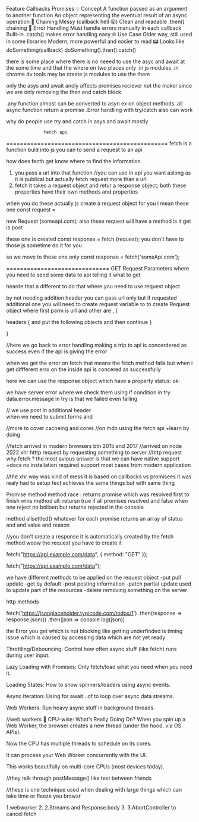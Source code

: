 Feature Callbacks Promises
💡 Concept A function passed as an argument to another function An object representing the eventual result of an async operation
🔄 Chaining Messy (callback hell 😵) Clean and readable .then() chaining
🧠 Error Handling Must handle errors manually in each callback Built-in .catch() makes error handling easy
🌐 Use Case Older way, still used in some libraries Modern, more powerful and easier to read
📟 Looks like doSomething(callback) doSomething().then().catch()

there is some place where there is no neeed to use the asyc and await at the some time and that the where on two places only
.in js modules
.in chrome dv tools may be create js modules to use the them

only the asys and await anoly affects promises reciever not the maker
since we are only removing the then and catch block

.any function almost can be converted to asyn
ex on object methods
.all async function return a promise
.Error handling with try/catch
also can work

why do people use try and catch in asys and await mostly

                  fetch api

===============================================
fetch is a function buld into js you can to send a request to an api

how does fecth get know where to find the information

1. you pass a url into that function //you can use in api you want aslong as it is publical
   but actually fetch request more than a url
2. fetch it takes a request object and retur a response object;
   both these properties have their own methods and properties

when you do these actually js create a request object for you
i mean these one
const request =

new Request (someapi.com);
also these request will have a method is it get is post

these one is created
const response = fetch (request);
you don't have to those js sometime do it for you

so we move to these one only
const response = fetch('someApi.com');

==============================
GET Request Parameters
where you need to send some data to api telling it what to get

hearde that a different to do that where you need to use request object

by not needing addition header you can pass url only
but if requested additional one you will need to create request variable to to create Request object
where first parm is url and other are , {

headers:{
and put the following objects and then continue
}

}

//here we go back to error handling
making a trip to api is concerdered as success even if the api is giving the error

when we get the error on fetch that means the fetch method fails but when i get diffferent erro on the inside api is concered as successfully

here we can use the response object which have a property
status:
ok:

we have server error where we check them using if condition in try
data.error.message
in try is that we failed even failing

// we use post in additional header  
when we need to submit forms and

//more to cover cacheing and cores
//on mdn using the fetch api +learn by doing

//fetch arrived in modern browsers btn 2015 and 2017
//arrived on node 2022
xhr htttp request by requesting something to server
//http request  
why fetch ? the most avious answer
is that we can have native support +docs
no installation required
support most cases from modern application

//the xhr way was kind of mess it is based on callbacks
vs promisees it was realy had to setup
fect achieves the same things but with same thing

Promise method
method race : returns promise which was resolved first to finish wins
method all: retursn true if all promises resolved and false when one reject no bolloen but returns rejected in the console

method allsettled()
whatever for each promise returns an array of status and and value and reason

//you don't create a response it is automatically created by the fetch method woow
the request you have to create it

fetch("https://api.example.com/data", { method: "GET" });

fetch("https://api.example.com/data");

we have different methods to be applied on the request object
-put pull update
-get by default
-post posting information
-patch partial update used to update part of the resources
-delete removing something on the server

http methods

fetch('https://jsonplaceholder.typicode.com/todos/1')
.then(response => response.json())
.then(json => console.log(json))

the Error you get which is not blocking like getting underfinded is timing issue which is caused by accessing data which are not yet ready

Throttling/Debouncing: Control how often async stuff (like fetch) runs during user input.

Lazy Loading with Promises: Only fetch/load what you need when you need it.

Loading States: How to show spinners/loaders using async events.

Async Iteration: Using for await...of to loop over async data streams.

Web Workers: Run heavy async stuff in background threads.

//web workers
🧠 CPU-wise: What’s Really Going On?
When you spin up a Web Worker, the browser creates a new thread (under the hood, via OS APIs).

Now the CPU has multiple threads to schedule on its cores.

It can process your Web Worker concurrently with the UI.

This works beautifully on multi-core CPUs (most devices today).

//they talk through postMessage()
like text between friends

//these is one technique used when dealing with large things which can take time or fleeze you browsr

1.webworker 2.
2.Streams and Response.body 3.
3.AbortController to cancel fetch

